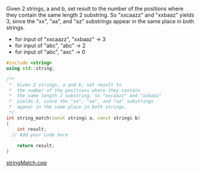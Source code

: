 Given 2 strings, a and b, set result to the number of the positions where they contain the same length 2 substring. So "xxcaazz" and "xxbaaz" yields 3, since the "xx", "aa", and "az" substrings appear in the same place in both strings.

* for input of "xxcaazz", "xxbaaz" → 3
* for input of "abc", "abc" → 2
* for input of "abc", "axc" → 0

```cpp
#include <string>
using std::string;

/**
 *  Given 2 strings, a and b, set result to 
 *  the number of the positions where they contain 
 *  the same length 2 substring. So "xxcaazz" and "xxbaaz" 
 *  yields 3, since the "xx", "aa", and "az" substrings 
 *  appear in the same place in both strings.
 */
int string_match(const string& a, const string& b)
{
    int result;
  // Add your code here
   
    return result;
}
```

[stringMatch.cpp](https://codecheck.io/files/2302092352b1ousn9ux6rhe1bqf4d1o4xk4)